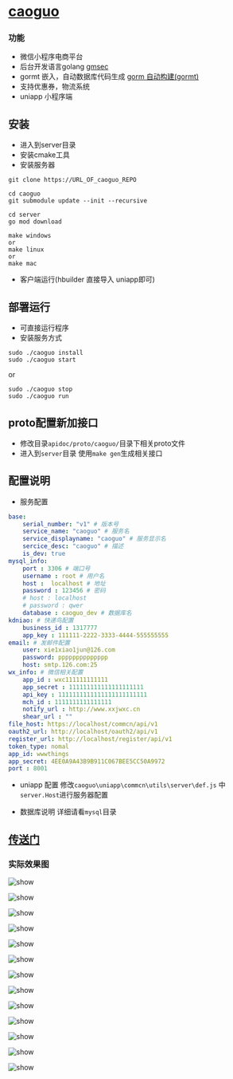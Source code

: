 # [caoguo](https://github.com/xxjwxc/caoguo)

### 功能

- 微信小程序电商平台
- 后台开发语言golang  [gmsec](https://github.com/gmsec/gmsec)
- gormt 嵌入，自动数据库代码生成 [gorm 自动构建(gormt)](https://github.com/xxjwxc/gormt)
- 支持优惠券，物流系统
- uniapp 小程序端



## 安装

- 进入到server目录
- 安装cmake工具
- 安装服务器
```
git clone https://URL_OF_caoguo_REPO

cd caoguo
git submodule update --init --recursive

cd server
go mod download

make windows
or
make linux
or 
make mac 
```
- 客户端运行(hbuilder 直接导入 uniapp即可)
  
## 部署运行

- 可直接运行程序
- 安装服务方式
```
sudo ./caoguo install
sudo ./caoguo start
```
or 
```
sudo ./caoguo stop
sudo ./caoguo run
```


## proto配置新加接口
- 修改目录`apidoc/proto/caoguo/`目录下相关proto文件
- 进入到`server`目录 使用`make gen`生成相关接口

## 配置说明
- 服务配置
```yaml
base:
    serial_number: "v1" # 版本号
    service_name: "caoguo" # 服务名
    service_displayname: "caoguo" # 服务显示名
    sercice_desc: "caoguo" # 描述
    is_dev: true
mysql_info:
    port : 3306 # 端口号
    username : root # 用户名
    host :  localhost # 地址
    password : 123456 # 密码
    # host : localhost
    # password : qwer
    database : caoguo_dev # 数据库名
kdniao: # 快递鸟配置
    business_id : 1317777
    app_key : 111111-2222-3333-4444-555555555
email: # 发邮件配置
    user: xie1xiao1jun@126.com
    password: pppppppppppppp
    host: smtp.126.com:25
wx_info: # 微信相关配置
    app_id : wxc111111111111
    app_secret : 111111111111111111111
    api_key : 1111111111111111111111111
    mch_id : 1111111111111111
    notify_url : http://www.xxjwxc.cn
    shear_url : ""
file_host: https://localhost/commcn/api/v1
oauth2_url: http://localhost/oauth2/api/v1
register_url: http://localhost/register/api/v1
token_type: nomal
app_id: wwwthings
app_secret: 4EE0A9A43B9B911C067BEE5CC50A9972
port : 8001
```
- uniapp 配置
 修改`caoguo\uniapp\commcn\utils\server\def.js` 中 `server.Host`进行服务器配置

 - 数据库说明
  详细请看`mysql`目录

## [传送门](https://github.com/xxjwxc/caoguo)

### 实际效果图

![show](/image/1.jpg)

![show](/image/2.jpg)

![show](/image/3.jpg)

![show](/image/4.jpg)

![show](/image/5.jpg)

![show](/image/6.jpg)

![show](/image/7.jpg)

![show](/image/8.jpg)

![show](/image/9.jpg)

![show](/image/10.jpg)

![show](/image/11.jpg)

![show](/image/12.jpg)

![show](/image/13.jpg)

